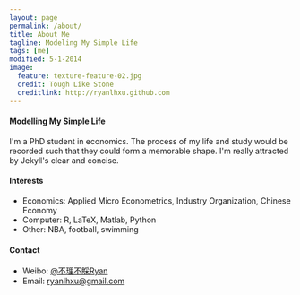 ```yaml
---
layout: page
permalink: /about/
title: About Me
tagline: Modeling My Simple Life
tags: [me]
modified: 5-1-2014
image:
  feature: texture-feature-02.jpg
  credit: Tough Like Stone
  creditlink: http://ryanlhxu.github.com
---
```


#### Modelling My Simple Life

I'm a PhD student in economics. The process of my life and study would be recorded such that they could form a memorable shape. I'm really attracted by Jekyll's clear and concise.  


#### Interests
* Economics: Applied Micro Econometrics, Industry Organization, Chinese Economy
* Computer: R, LaTeX, Matlab, Python
* Other: NBA, football, swimming

#### Contact
* Weibo: [@不理不睬Ryan](http://weibo.com/economicgay)
* Email: [ryanlhxu@gmail.com](mailto:ryanlhxu@gmail.com)